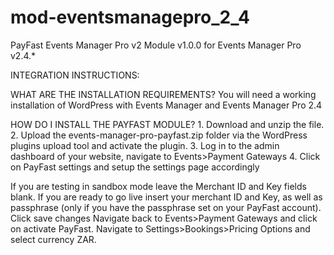 # mod-eventsmanagepro_2_4

PayFast Events Manager Pro v2 Module v1.0.0 for Events Manager Pro v2.4.*

INTEGRATION INSTRUCTIONS:

WHAT ARE THE INSTALLATION REQUIREMENTS? You will need a working installation of WordPress with Events Manager and Events Manager Pro 2.4

HOW DO I INSTALL THE PAYFAST MODULE? 1. Download and unzip the file. 2. Upload the events-manager-pro-payfast.zip folder via the WordPress plugins upload tool and activate the plugin. 3. Log in to the admin dashboard of your website, navigate to Events>Payment Gateways 4. Click on PayFast settings and setup the settings page accordingly

If you are testing in sandbox mode leave the Merchant ID and Key fields blank.
If you are ready to go live insert your merchant ID and Key, as well as passphrase (only if you have the passphrase set on your PayFast account).
Click save changes
Navigate back to Events>Payment Gateways and click on activate PayFast.
Navigate to Settings>Bookings>Pricing Options and select currency ZAR.